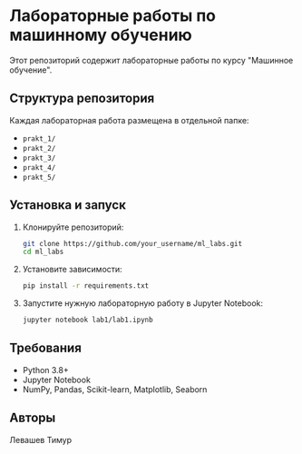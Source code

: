 # Лабораторные работы по машинному обучению

Этот репозиторий содержит лабораторные работы по курсу "Машинное обучение".

## Структура репозитория
Каждая лабораторная работа размещена в отдельной папке:
- `prakt_1/` 
- `prakt_2/` 
- `prakt_3/`
- `prakt_4/` 
- `prakt_5/` 

## Установка и запуск

1. Клонируйте репозиторий:
   ```sh
   git clone https://github.com/your_username/ml_labs.git
   cd ml_labs
   ```

2. Установите зависимости:
   ```sh
   pip install -r requirements.txt
   ```

3. Запустите нужную лабораторную работу в Jupyter Notebook:
   ```sh
   jupyter notebook lab1/lab1.ipynb
   ```

## Требования
- Python 3.8+
- Jupyter Notebook
- NumPy, Pandas, Scikit-learn, Matplotlib, Seaborn

## Авторы
Левашев Тимур
